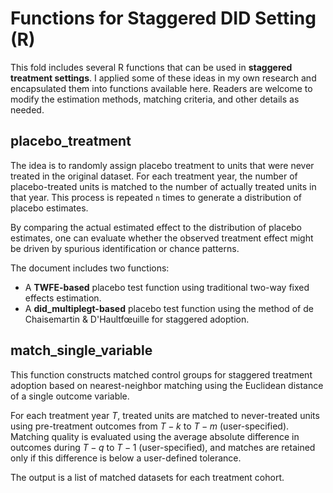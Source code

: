 # Functions for Staggered DID Setting (R)
This fold includes several R functions that can be used in **staggered treatment settings**. I applied some of these ideas in my own research and encapsulated them into functions available here. Readers are welcome to modify the estimation methods, matching criteria, and other details as needed.
## placebo_treatment
The idea is to randomly assign placebo treatment to units that were never treated in the original dataset. For each treatment year, the number of placebo-treated units is matched to the number of actually treated units in that year. This process is repeated `n` times to generate a distribution of placebo estimates.

By comparing the actual estimated effect to the distribution of placebo estimates, one can evaluate whether the observed treatment effect might be driven by spurious identification or chance patterns.

The document includes two functions:

- A **TWFE-based** placebo test function using traditional two-way fixed effects estimation.
- A **did_multiplegt-based** placebo test function using the method of de Chaisemartin & D'Haultfœuille for staggered adoption.

## match_single_variable
This function constructs matched control groups for staggered treatment adoption based on nearest-neighbor matching using the Euclidean distance of a single outcome variable. 

For each treatment year $T$, treated units are matched to never-treated units using pre-treatment outcomes from $T−k$ to $T−m$ (user-specified). Matching quality is evaluated using the average absolute difference in outcomes during $T−q$ to $T−1$ (user-specified), and matches are retained only if this difference is below a user-defined tolerance.

The output is a list of matched datasets for each treatment cohort.
